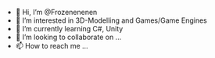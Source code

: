 - 👋 Hi, I’m @Frozenenenen
- 👀 I’m interested in 3D-Modelling and Games/Game Engines
- 🌱 I’m currently learning  C#, Unity
- 💞️ I’m looking to collaborate on ...
- 📫 How to reach me ...

<!---
Frozenenenen/Frozenenenen is a ✨ special ✨ repository because its `README.md` (this file) appears on your GitHub profile.
You can click the Preview link to take a look at your changes.
--->
